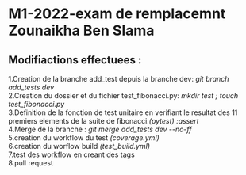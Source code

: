 # M1-2022-exam de remplacemnt  Zounaikha Ben Slama  
## Modifiactions effectuees :
1.Creation de la branche add_test depuis la branche dev: *git branch add_tests dev*  
2.Creation du dossier et du fichier test_fibonacci.py: *mkdir test ; touch test_fibonacci.py*  
3.Definition de la fonction de test unitaire en verifiant le resultat des 11 premiers elements de la suite de fibonacci.*(pytest) :assert*   
4.Merge de la branche :  *git merge add_tests dev --no-ff*  
5.creation du workflow du test *(coverage.yml)*  
6.creation du worflow build *(test_build.yml)*  
7.test des workflow en creant des tags   
8.pull request
